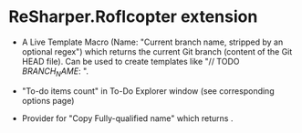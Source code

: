 ReSharper.Roflcopter extension
==============================

 * A Live Template Macro (Name: "Current branch name, stripped by an optional regex") which returns the current
   Git branch (content of the Git HEAD file). Can be used to create templates like "// TODO $BRANCH_NAME$: ".

 * "To-do items count" in To-Do Explorer window (see corresponding options page)

 * Provider for "Copy Fully-qualified name" which returns <TypeShortName>.<MemberShortName>
